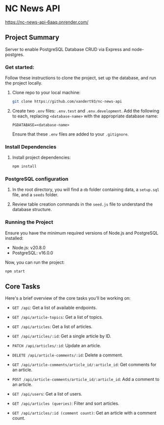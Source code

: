 # NC News API

https://nc-news-api-6aaq.onrender.com/

## Project Summary

Server to enable PostgreSQL Database CRUD via Express and node-postgres.

### Get started:

Follow these instructions to clone the project, set up the database, and run the project locally.

1. Clone repo to your local machine:

   ```bash
   git clone https://github.com/xandert93/nc-news-api
   ```

2. Create two `.env` files: `.env.test` and `.env.development`. Add the following to each, replacing `<database-name>` with the appropriate database name:

   ```
   PGDATABASE=<database-name>
   ```

   Ensure that these `.env` files are added to your `.gitignore`.

### Install Dependencies

1. Install project dependencies:

   ```bash
   npm install
   ```

### PostgreSQL configuration

1. In the root directory, you will find a `db` folder containing data, a `setup.sql` file, and a `seeds` folder.

2. Review table creation commands in the `seed.js` file to understand the database structure.

### Running the Project

Ensure you have the minimum required versions of Node.js and PostgreSQL installed:

- Node.js: v20.8.0
- PostgreSQL: v16.0.0

Now, you can run the project:

```bash
npm start
```

## Core Tasks

Here's a brief overview of the core tasks you'll be working on:

- `GET /api`: Get a list of available endpoints.

- `GET /api/article-topics`: Get a list of topics.

- `GET /api/articles`: Get a list of articles.
- `GET /api/articles/:id`: Get a single article by ID.
- `PATCH /api/articles/:id`: Update an article.

- `DELETE /api/article-comments/:id`: Delete a comment.
- `GET /api/article-comments/article_id/:article_id`: Get comments for an article.
- `POST /api/article-comments/article_id/:article_id`: Add a comment to an article.

- `GET /api/users`: Get a list of users.

- `GET /api/articles (queries)`: Filter and sort articles.
- `GET /api/articles/:id (comment count)`: Get an article with a comment count.
